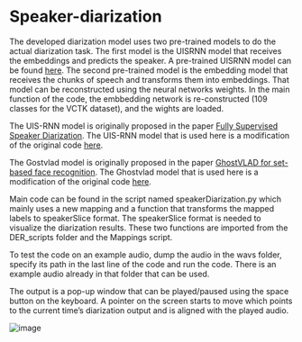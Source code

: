 # Speaker-diarization

The developed diarization model uses two pre-trained models to do the actual diarization task. The first model is the UISRNN model that receives the embeddings and predicts the speaker. A pre-trained UISRNN model can be found [here](saved_model.uisrnn_benchmark). The second pre-trained model is the embedding model that receives the chunks of speech and transforms them into embeddings. That model can be reconstructed using the neural networks weights. In the main function of the code, the embbedding network is re-constructed (109 classes for the VCTK dataset), and the wights are loaded.

The UIS-RNN model is originally proposed in the paper [Fully Supervised Speaker Diarization](https://arxiv.org/abs/1810.04719).
The UIS-RNN model that is used here is a modification of the original code [here](https://github.com/google/uis-rnn).

The Gostvlad model is originally proposed in the paper [GhostVLAD for set-based face recognition](https://arxiv.org/abs/1810.09951).
The Ghostvlad model that is used here is a modification of the original code [here](https://github.com/taylorlu/ghostvlad-speaker).


Main code can be found in the script named speakerDiarization.py which mainly uses a new mapping and a function that transforms the mapped labels to speakerSlice format. The speakerSlice format is needed to visualize the diarization results. These two functions are imported from the DER_scripts folder and the Mappings script.

To test the code on an example audio, dump the audio in the wavs folder, specify its path in the last line of the code and run the code. There is an example audio already in that folder that can be used.

The output is a pop-up window that can be played/paused using the space button on the keyboard. A pointer on the screen starts to move which points to the current time’s diarization output and is aligned with the played audio.

![image](https://user-images.githubusercontent.com/47835168/136057559-eee141bd-bd39-4604-98a9-a36215a29c8b.png)


